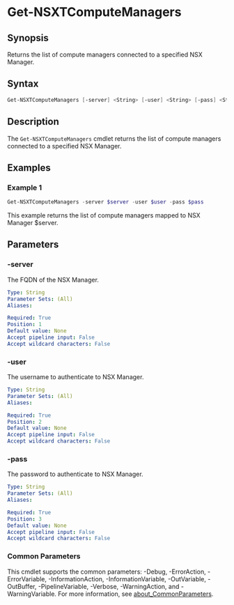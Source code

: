 # Get-NSXTComputeManagers

## Synopsis

Returns the list of compute managers connected to a specified NSX Manager.

## Syntax

```powershell
Get-NSXTComputeManagers [-server] <String> [-user] <String> [-pass] <String> [<CommonParameters>]
```

## Description

The `Get-NSXTComputeManagers` cmdlet returns the list of compute managers connected to a specified NSX Manager.

## Examples

### Example 1

```powershell
Get-NSXTComputeManagers -server $server -user $user -pass $pass
```

This example returns the list of compute managers mapped to NSX Manager $server.

## Parameters

### -server

The FQDN of the NSX Manager.

```yaml
Type: String
Parameter Sets: (All)
Aliases:

Required: True
Position: 1
Default value: None
Accept pipeline input: False
Accept wildcard characters: False
```

### -user

The username to authenticate to NSX Manager.

```yaml
Type: String
Parameter Sets: (All)
Aliases:

Required: True
Position: 2
Default value: None
Accept pipeline input: False
Accept wildcard characters: False
```

### -pass

The password to authenticate to NSX Manager.

```yaml
Type: String
Parameter Sets: (All)
Aliases:

Required: True
Position: 3
Default value: None
Accept pipeline input: False
Accept wildcard characters: False
```

### Common Parameters

This cmdlet supports the common parameters: -Debug, -ErrorAction, -ErrorVariable, -InformationAction, -InformationVariable, -OutVariable, -OutBuffer, -PipelineVariable, -Verbose, -WarningAction, and -WarningVariable. For more information, see [about_CommonParameters](http://go.microsoft.com/fwlink/?LinkID=113216).
